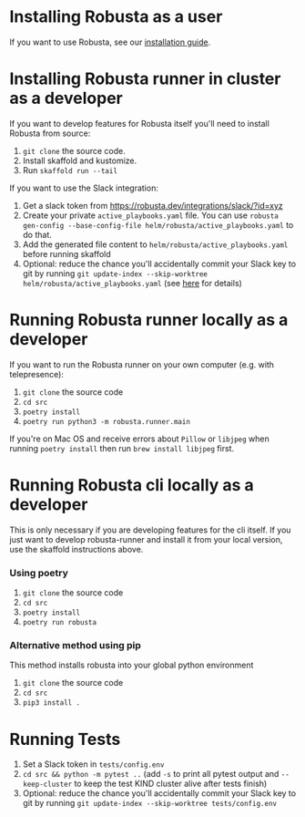 # Installing Robusta as a user
If you want to use Robusta, see our [installation guide](https://robusta.dev/docs/getting-started/installing.html).

# Installing Robusta runner in cluster as a developer
If you want to develop features for Robusta itself you'll need to install Robusta from source:

1. `git clone` the source code. 
2. Install skaffold and kustomize.
3. Run `skaffold run --tail`

If you want to use the Slack integration:
1. Get a slack token from https://robusta.dev/integrations/slack/?id=xyz
2. Create your private `active_playbooks.yaml` file. 
You can use `robusta gen-config --base-config-file helm/robusta/active_playbooks.yaml` to do that.
3. Add the generated file content to `helm/robusta/active_playbooks.yaml` before running skaffold
4. Optional: reduce the chance you'll accidentally commit your Slack key to git by running `git update-index --skip-worktree helm/robusta/active_playbooks.yaml` (see [here](https://stackoverflow.com/a/40272289/495995) for details)

# Running Robusta runner locally as a developer
If you want to run the Robusta runner on your own computer (e.g. with telepresence):

1. `git clone` the source code
2. `cd src`
3. `poetry install`
4. `poetry run python3 -m robusta.runner.main`

If you're on Mac OS and receive errors about `Pillow` or `libjpeg` when running `poetry install` then run `brew install libjpeg` first.

# Running Robusta cli locally as a developer
This is only necessary if you are developing features for the cli itself.
If you just want to develop robusta-runner and install it from your local version,
use the skaffold instructions above. 

### Using poetry

1. `git clone` the source code
2. `cd src`
3. `poetry install`
4. `poetry run robusta`

### Alternative method using pip
This method installs robusta into your global python environment

1. `git clone` the source code
2. `cd src`
3. `pip3 install .`

# Running Tests
1. Set a Slack token in `tests/config.env`
2. `cd src && python -m pytest ..` (add `-s` to print all pytest output and `--keep-cluster` to keep the test KIND cluster alive after tests finish) 
3. Optional: reduce the chance you'll accidentally commit your Slack key to git by running `git update-index --skip-worktree tests/config.env`